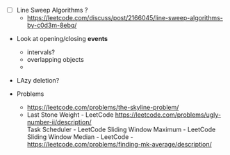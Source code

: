 
- [ ] Line Sweep Algorithms ?
    - https://leetcode.com/discuss/post/2166045/line-sweep-algorithms-by-c0d3m-8ebq/
- Look at opening/closing **events**
  - intervals?
  - overlapping objects
  - 
- LAzy deletion?

- Problems
  - https://leetcode.com/problems/the-skyline-problem/
  - Last Stone Weight - LeetCode
    https://leetcode.com/problems/ugly-number-ii/description/   
    Task Scheduler - LeetCode
    Sliding Window Maximum - LeetCode
    Sliding Window Median - LeetCode
  -https://leetcode.com/problems/finding-mk-average/description/